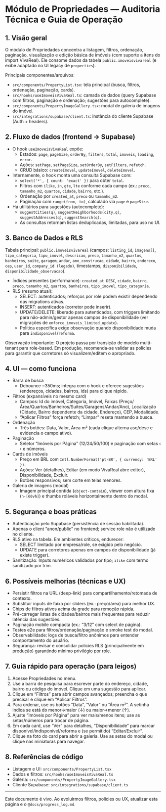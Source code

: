 # Módulo de Propriedades — Auditoria Técnica e Guia de Operação

## 1. Visão geral
O módulo de Propriedades concentra a listagem, filtros, ordenação, paginação, visualização e edição básica de imóveis (com suporte a itens do import VivaReal). Ele consome dados da tabela `public.imoveisvivareal` (e exibe adaptado no UI legacy de `properties`).

Principais componentes/arquivos:
- `src/components/PropertyList.tsx`: tela principal (busca, filtros, ordenação, paginação, cards).
- `src/hooks/useImoveisVivaReal.ts`: camada de dados (query Supabase com filtros, paginação e ordenação; sugestões para autocomplete).
- `src/components/PropertyImageGallery.tsx`: modal de galeria de imagens do imóvel.
- `src/integrations/supabase/client.ts`: instância do cliente Supabase (Auth + headers).

## 2. Fluxo de dados (frontend → Supabase)
- O hook `useImoveisVivaReal` expõe:
  - Estados: `page`, `pageSize`, `orderBy`, `filters`, `total`, `imoveis`, `loading`, `error`.
  - Ações: `setPage`, `setPageSize`, `setOrderBy`, `setFilters`, `refetch`.
  - CRUD básico: `createImovel`, `updateImovel`, `deleteImovel`.
- Internamente, o hook monta uma consulta Supabase com:
  - `select('*', { count: 'exact' })` para obter `total`.
  - Filtros com `ilike`, `in`, `gte`, `lte` conforme cada campo (ex.: `preco`, `tamanho_m2`, `quartos`, `cidade`, `bairro`, etc.).
  - Ordenação por `created_at`, `preco` ou `tamanho_m2`.
  - Paginação com `range(from, to)`, calculado via `page` e `pageSize`.
- Há utilitários para sugestões (autocomplete):
  - `suggestCities(q)`, `suggestNeighborhoods(city,q)`, `suggestAddresses(q)`, `suggestSearch(q)`.
  - As consultas retornam listas deduplicadas, limitadas, para uso no UI.

## 3. Banco de Dados e RLS
Tabela principal: `public.imoveisvivareal` (campos: `listing_id`, `imagens[]`, `tipo_categoria`, `tipo_imovel`, `descricao`, `preco`, `tamanho_m2`, `quartos`, `banheiros`, `suite`, `garagem`, `andar`, `ano_construcao`, `cidade`, `bairro`, `endereco`, `cep`, `user_id`, `company_id (legado)`, timestamps, `disponibilidade`, `disponibilidade_observacao`).

- Índices presentes (performance): `created_at DESC`, `cidade`, `bairro`, `preco`, `tamanho_m2`, `quartos`, `banheiros`, `tipo_imovel`, `tipo_categoria`.
- RLS (resumo atual):
  - SELECT: autenticados; reforços por role podem existir dependendo das migrations ativas.
  - INSERT: autenticados (corretor pode inserir).
  - UPDATE/DELETE: liberado para autenticados, com triggers limitando para não-admin/gestor apenas campos de disponibilidade (ver migrações de `enforce_imoveis_limited_update`).
  - Política específica exige observação quando disponibilidade muda para `indisponivel`/`reforma`.

Observação importante: O projeto passa por transição de modelo multi-tenant para role-based. Em produção, recomenda-se validar as policies para garantir que corretores só visualizem/editem o apropriado.

## 4. UI — como funciona
- Barra de busca
  - Debounce ~350ms; integra com o hook e oferece sugestões (endereços, cidades, bairros, ids) para clique rápido.
- Filtros (expansíveis no mesmo card)
  - Campos: Id do imóvel, Categoria, Imóvel, Faixas (Preço/Área/Quartos/Banheiros/Suítes/Garagens/Andar/Ano), Localização (Cidade, Bairro dependente da cidade, Endereço), CEP, Modalidade.
  - “Aplicar Filtros” força refetch; “Limpar” reseta mantendo a busca.
- Ordenação
  - Três botões: Data, Valor, Área m² (cada clique alterna asc/desc e evidencia o campo ativo).
- Paginação
  - Seletor “Imóveis por Página” (12/24/50/100) e paginação com setas ‹ › e números.
- Cards de imóveis
  - Preço em BRL com `Intl.NumberFormat('pt-BR', { currency: 'BRL' })`.
  - Ações: Ver (detalhes), Editar (em modo VivaReal abre editor), Disponibilidade, Excluir.
  - Botões responsivos; sem corte em telas menores.
- Galeria de imagens (modal)
  - Imagem principal contida (`object-contain`), viewer com altura fixa (`h-[60vh]`) e thumbs roláveis horizontalmente dentro do modal.

## 5. Segurança e boas práticas
- Autenticação pelo Supabase (persistência de sessão habilitada).
- Apenas o client “anon/public” no frontend; service role não é utilizado no cliente.
- RLS ativo na tabela. Em ambientes críticos, endurecer:
  - SELECT limitado por empresa/role, se exigido pelo negócio.
  - UPDATE para corretores apenas em campos de disponibilidade (já existe trigger).
- Sanitização: Inputs numéricos validados por tipo; `ilike` com termo sanitizado por trim.

## 6. Possíveis melhorias (técnicas e UX)
- Persistir filtros na URL (deep-link) para compartilhamento/retomada de contexto.
- Substituir inputs de faixa por sliders (ex.: preço/área) para melhor UX.
- Chips de filtros ativos acima da grade para remoção rápida.
- Pré-carregar listas de cidades/bairros mais frequentes para reduzir latência das sugestões.
- Paginação mobile compacta (ex.: “3/12” com select de página).
- Testes e2e para filtros/ordenação/paginação e smoke test do modal.
- Observabilidade: logs de busca/filtro anônimos para entender comportamento do usuário.
- Segurança: revisar e consolidar policies RLS (principalmente em produção) garantindo mínimo privilégio por role.

## 7. Guia rápido para operação (para leigos)
1) Acesse Propriedades no menu.
2) Use a barra de pesquisa para escrever parte do endereço, cidade, bairro ou código do imóvel. Clique em uma sugestão para aplicar.
3) Clique em “Filtros” para abrir campos avançados; preencha o que precisar e clique em “Aplicar Filtros”.
4) Para ordenar, use os botões “Data”, “Valor” ou “Área m²”. A setinha indica se está do menor→maior (↓) ou maior→menor (↑).
5) Ajuste “Imóveis por Página” para ver mais/menos itens; use as setas/números para trocar de página.
6) Em cada card, use “Ver” para detalhes, “Disponibilidade” para marcar disponível/indisponível/reforma e (se permitido) “Editar/Excluir”.
7) Clique na foto do card para abrir a galeria. Use as setas do modal ou clique nas miniaturas para navegar.

## 8. Referências de código
- Listagem e UI: `src/components/PropertyList.tsx`
- Dados e filtros: `src/hooks/useImoveisVivaReal.ts`
- Galeria: `src/components/PropertyImageGallery.tsx`
- Cliente Supabase: `src/integrations/supabase/client.ts`

---

Este documento é vivo. Ao evoluirmos filtros, policies ou UX, atualizar esta página e o `@docs/progress_log.md`.
